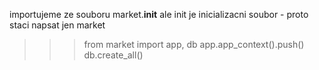 importujeme ze souboru market.__init__ ale init je inicializacni soubor - proto staci napsat jen market

>>> from market import app, db
>>> app.app_context().push()
>>> db.create_all()